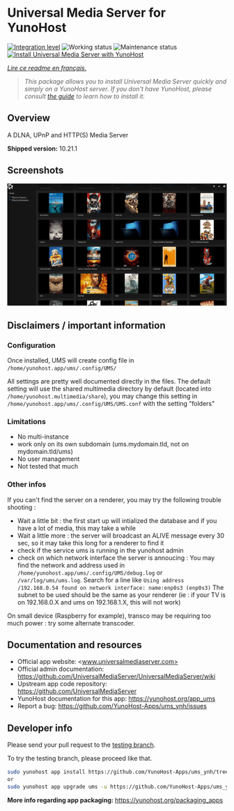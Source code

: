 <!--
N.B.: This README was automatically generated by https://github.com/YunoHost/apps/tree/master/tools/README-generator
It shall NOT be edited by hand.
-->

# Universal Media Server for YunoHost

[![Integration level](https://dash.yunohost.org/integration/ums.svg)](https://dash.yunohost.org/appci/app/ums) ![Working status](https://ci-apps.yunohost.org/ci/badges/ums.status.svg) ![Maintenance status](https://ci-apps.yunohost.org/ci/badges/ums.maintain.svg)  
[![Install Universal Media Server with YunoHost](https://install-app.yunohost.org/install-with-yunohost.svg)](https://install-app.yunohost.org/?app=ums)

*[Lire ce readme en français.](./README_fr.md)*

> *This package allows you to install Universal Media Server quickly and simply on a YunoHost server.
If you don't have YunoHost, please consult [the guide](https://yunohost.org/#/install) to learn how to install it.*

## Overview

A DLNA, UPnP and HTTP(S) Media Server

**Shipped version:** 10.21.1
## Screenshots

![Screenshot of Universal Media Server](./doc/screenshots/screenshot.gif)

## Disclaimers / important information

### Configuration

Once installed, UMS will create config file in `/home/yunohost.app/ums/.config/UMS/`

All settings are pretty well documented directly in the files.
The default setting will use the shared multimedia directory by default (located into `/home/yunohost.multimedia/share`), you may change this setting in `/home/yunohost.app/ums/.config/UMS/UMS.conf` with the setting "folders"

### Limitations

 - No multi-instance
 - work only on its own subdomain (ums.mydomain.tld, not on mydomain.tld/ums)
 - No user management
 - Not tested that much

### Other infos

If you can't find the server on a renderer, you may try the following trouble shooting :
- Wait a little bit : the first start up will intialized the database and if you have a lot of media, this may take a while
- Wait a little more : the server will broadcast an ALIVE message every 30 sec, so it may take this long for a renderer to find it
- check if the service ums is running in the yunohost admin
- check on which network interface the server is annoucing : You may find the network and address used in `/home/yunohost.app/ums/.config/UMS/debug.log` or `/var/log/ums/ums.log`. Search for a line like `Using address /192.168.0.54 found on network interface: name:enp0s3 (enp0s3)`
The subnet to be used should be the same as your renderer (ie : if your TV is on 192.168.0.X and ums on 192.168.1.X, this will not work)

On small device (Raspberry for example), transco may be requiring too much power : try some alternate transcoder.

## Documentation and resources

* Official app website: <www.universalmediaserver.com>
* Official admin documentation: <https://github.com/UniversalMediaServer/UniversalMediaServer/wiki>
* Upstream app code repository: <https://github.com/UniversalMediaServer>
* YunoHost documentation for this app: <https://yunohost.org/app_ums>
* Report a bug: <https://github.com/YunoHost-Apps/ums_ynh/issues>

## Developer info

Please send your pull request to the [testing branch](https://github.com/YunoHost-Apps/ums_ynh/tree/testing).

To try the testing branch, please proceed like that.

``` bash
sudo yunohost app install https://github.com/YunoHost-Apps/ums_ynh/tree/testing --debug
or
sudo yunohost app upgrade ums -u https://github.com/YunoHost-Apps/ums_ynh/tree/testing --debug
```

**More info regarding app packaging:** <https://yunohost.org/packaging_apps>
